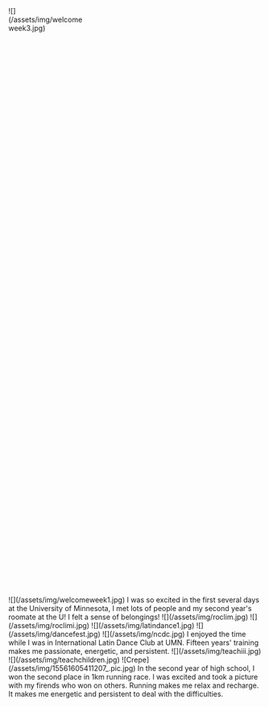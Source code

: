 
<div style="width: 30%; height: 30%">
  ![](/assets/img/welcomeweek3.jpg)
</div>
![](/assets/img/welcomeweek1.jpg)
I was so excited in the first several days at the University of Minnesota, I met lots of people and my second year's roomate at the U! I felt a sense of belongings!
![](/assets/img/roclim.jpg)
![](/assets/img/roclimi.jpg)
![](/assets/img/latindance1.jpg)
![](/assets/img/dancefest.jpg)
![](/assets/img/ncdc.jpg)
I enjoyed the time while I was in International Latin Dance Club at UMN. Fifteen years' training makes me passionate, energetic, and persistent.
![](/assets/img/teachiii.jpg)
![](/assets/img/teachchildren.jpg)
![Crepe](/assets/img/15561605411207_.pic.jpg)
In the second year of high school, I won the second place in 1km running race. I was excited and took a picture with my firends who won on others. Running makes me relax and recharge. It makes me energetic and persistent to deal with the difficulties. 
